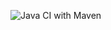 ![Java CI with Maven](https://github.com/rodrigolgraciano/badge/workflows/Java%20CI%20with%20Maven/badge.svg)
